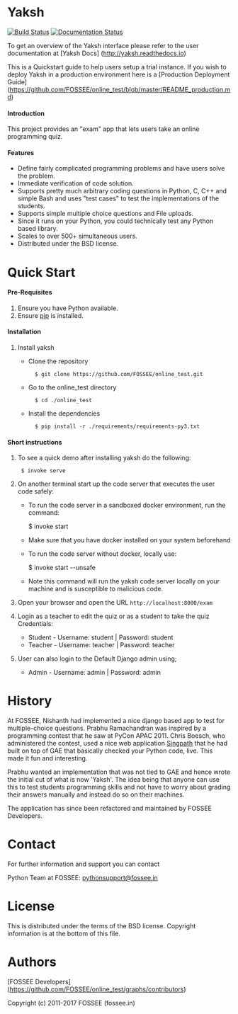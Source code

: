 Yaksh
========

[![Build Status](https://travis-ci.org/FOSSEE/online_test.svg?branch=master)](https://travis-ci.org/FOSSEE/online_test)
[![Documentation Status](https://readthedocs.org/projects/yaksh/badge/?version=latest)](http://yaksh.readthedocs.io/en/latest/?badge=latest)

To get an overview of the Yaksh interface please refer to the user documentation at [Yaksh Docs] (http://yaksh.readthedocs.io)

This is a Quickstart guide to help users setup a trial instance. If you wish to deploy Yaksh in a production environment here is a [Production Deployment Guide] (https://github.com/FOSSEE/online_test/blob/master/README_production.md)


#### Introduction

This project provides an "exam" app that lets users take an online
programming quiz.

#### Features

 * Define fairly complicated programming problems and have users
 solve the problem.
 * Immediate verification of code solution.
 * Supports pretty much arbitrary coding questions in Python, C, C++ and
 simple Bash and uses "test cases" to test the implementations of the students.
 * Supports simple multiple choice questions and File uploads.
 * Since it runs on your Python, you could technically test any Python based library.
 * Scales to over 500+ simultaneous users.
 * Distributed under the BSD license.

Quick Start
===========

#### Pre-Requisites

1. Ensure you have Python available.
1. Ensure [pip](https://pip.pypa.io/en/latest/installing.html) is installed.

#### Installation

1. Install yaksh
    - Clone the repository

            $ git clone https://github.com/FOSSEE/online_test.git

    - Go to the online_test directory

            $ cd ./online_test

    - Install the dependencies

            $ pip install -r ./requirements/requirements-py3.txt

#### Short instructions

1. To see a quick demo after installing yaksh do the following:

        $ invoke serve

1.  On another terminal start up the code server that executes the user code safely:

    - To run the code server in a sandboxed docker environment, run the command:

        $ invoke start

    - Make sure that you have docker installed on your system beforehand


    - To run the code server without docker, locally use:

        $ invoke start --unsafe

    - Note this command will run the yaksh code server locally on your machine
      and is susceptible to malicious code.



1. Open your browser and open the URL ```http://localhost:8000/exam```

1. Login as a teacher to edit the quiz or as a student to take the quiz
    Credentials:
    - Student - Username: student | Password: student
    - Teacher - Username: teacher | Password: teacher

1. User can also login to the Default Django admin using;
    - Admin - Username: admin | Password: admin


History
=======

At FOSSEE, Nishanth had implemented a nice django based app to
test for multiple-choice questions. Prabhu Ramachandran was inspired by a
programming contest that he saw at PyCon APAC 2011.  Chris Boesch, who
administered the contest, used a nice web application
[Singpath](http://singpath.com) that he had built on top of GAE that
basically checked your Python code, live. This made it fun and interesting.

Prabhu wanted an implementation that was not tied to GAE and hence wrote
the initial cut of what is now 'Yaksh'. The idea being that
anyone can use this to test students programming skills and not have to worry
about grading their answers manually and instead do so on their machines.

The application has since been refactored and maintained by FOSSEE Developers.

Contact
=======

For further information and support you can contact

Python Team at FOSSEE: pythonsupport@fossee.in

License
=======

This is distributed under the terms of the BSD license.  Copyright
information is at the bottom of this file.

Authors
=======

 [FOSSEE Developers] (https://github.com/FOSSEE/online_test/graphs/contributors)


Copyright (c) 2011-2017 FOSSEE (fossee.in)
